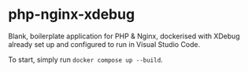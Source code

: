 # php-nginx-xdebug

Blank, boilerplate application for PHP & Nginx, dockerised with XDebug already set up and configured to run in Visual Studio Code.

To start, simply run `docker compose up --build`.
